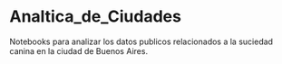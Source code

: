 # Analtica_de_Ciudades
Notebooks para analizar los datos publicos relacionados a la suciedad canina en la ciudad de Buenos Aires.
